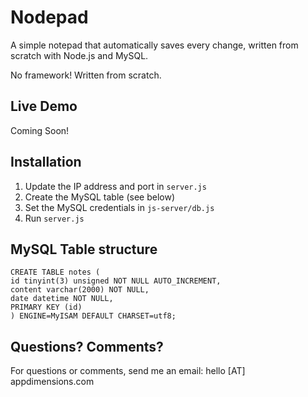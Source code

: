 # Nodepad

A simple notepad that automatically saves every change, written from scratch with Node.js and MySQL.

No framework! Written from scratch.

## Live Demo

Coming Soon!

## Installation

1. Update the IP address and port in `server.js`
2. Create the MySQL table (see below)
3. Set the MySQL credentials in `js-server/db.js`
4. Run `server.js`

## MySQL Table structure

```mysql
CREATE TABLE notes (
id tinyint(3) unsigned NOT NULL AUTO_INCREMENT,
content varchar(2000) NOT NULL,
date datetime NOT NULL,
PRIMARY KEY (id)
) ENGINE=MyISAM DEFAULT CHARSET=utf8;
```

## Questions? Comments?

For questions or comments, send me an email: hello [AT] appdimensions.com